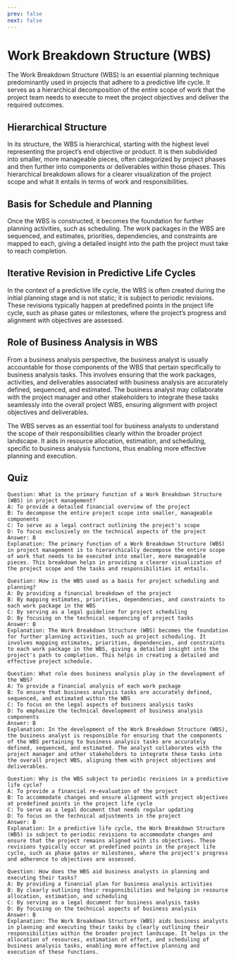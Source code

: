 ```yaml
---
prev: false
next: false
---
```


# Work Breakdown Structure (WBS)

The Work Breakdown Structure (WBS) is an essential planning technique predominantly used in projects that adhere to a predictive life cycle. It serves as a hierarchical decomposition of the entire scope of work that the project team needs to execute to meet the project objectives and deliver the required outcomes.

## Hierarchical Structure

In its structure, the WBS is hierarchical, starting with the highest level representing the project’s end objective or product. It is then subdivided into smaller, more manageable pieces, often categorized by project phases and then further into components or deliverables within those phases. This hierarchical breakdown allows for a clearer visualization of the project scope and what it entails in terms of work and responsibilities.

## Basis for Schedule and Planning

Once the WBS is constructed, it becomes the foundation for further planning activities, such as scheduling. The work packages in the WBS are sequenced, and estimates, priorities, dependencies, and constraints are mapped to each, giving a detailed insight into the path the project must take to reach completion.

## Iterative Revision in Predictive Life Cycles

In the context of a predictive life cycle, the WBS is often created during the initial planning stage and is not static; it is subject to periodic revisions. These revisions typically happen at predefined points in the project life cycle, such as phase gates or milestones, where the project’s progress and alignment with objectives are assessed.

## Role of Business Analysis in WBS

From a business analysis perspective, the business analyst is usually accountable for those components of the WBS that pertain specifically to business analysis tasks. This involves ensuring that the work packages, activities, and deliverables associated with business analysis are accurately defined, sequenced, and estimated. The business analyst may collaborate with the project manager and other stakeholders to integrate these tasks seamlessly into the overall project WBS, ensuring alignment with project objectives and deliverables.

The WBS serves as an essential tool for business analysts to understand the scope of their responsibilities clearly within the broader project landscape. It aids in resource allocation, estimation, and scheduling, specific to business analysis functions, thus enabling more effective planning and execution.

## Quiz

```quiz
Question: What is the primary function of a Work Breakdown Structure (WBS) in project management?
A: To provide a detailed financial overview of the project
B: To decompose the entire project scope into smaller, manageable components
C: To serve as a legal contract outlining the project's scope
D: To focus exclusively on the technical aspects of the project
Answer: B
Explanation: The primary function of a Work Breakdown Structure (WBS) in project management is to hierarchically decompose the entire scope of work that needs to be executed into smaller, more manageable pieces. This breakdown helps in providing a clearer visualization of the project scope and the tasks and responsibilities it entails.

Question: How is the WBS used as a basis for project scheduling and planning?
A: By providing a financial breakdown of the project
B: By mapping estimates, priorities, dependencies, and constraints to each work package in the WBS
C: By serving as a legal guideline for project scheduling
D: By focusing on the technical sequencing of project tasks
Answer: B
Explanation: The Work Breakdown Structure (WBS) becomes the foundation for further planning activities, such as project scheduling. It involves mapping estimates, priorities, dependencies, and constraints to each work package in the WBS, giving a detailed insight into the project's path to completion. This helps in creating a detailed and effective project schedule.

Question: What role does business analysis play in the development of the WBS?
A: To provide a financial analysis of each work package
B: To ensure that business analysis tasks are accurately defined, sequenced, and estimated within the WBS
C: To focus on the legal aspects of business analysis tasks
D: To emphasize the technical development of business analysis components
Answer: B
Explanation: In the development of the Work Breakdown Structure (WBS), the business analyst is responsible for ensuring that the components of the WBS pertaining to business analysis tasks are accurately defined, sequenced, and estimated. The analyst collaborates with the project manager and other stakeholders to integrate these tasks into the overall project WBS, aligning them with project objectives and deliverables.

Question: Why is the WBS subject to periodic revisions in a predictive life cycle?
A: To provide a financial re-evaluation of the project
B: To accommodate changes and ensure alignment with project objectives at predefined points in the project life cycle
C: To serve as a legal document that needs regular updating
D: To focus on the technical adjustments in the project
Answer: B
Explanation: In a predictive life cycle, the Work Breakdown Structure (WBS) is subject to periodic revisions to accommodate changes and ensure that the project remains aligned with its objectives. These revisions typically occur at predefined points in the project life cycle, such as phase gates or milestones, where the project's progress and adherence to objectives are assessed.

Question: How does the WBS aid business analysts in planning and executing their tasks?
A: By providing a financial plan for business analysis activities
B: By clearly outlining their responsibilities and helping in resource allocation, estimation, and scheduling
C: By serving as a legal document for business analysis tasks
D: By focusing on the technical aspects of business analysis
Answer: B
Explanation: The Work Breakdown Structure (WBS) aids business analysts in planning and executing their tasks by clearly outlining their responsibilities within the broader project landscape. It helps in the allocation of resources, estimation of effort, and scheduling of business analysis tasks, enabling more effective planning and execution of these functions.
```
